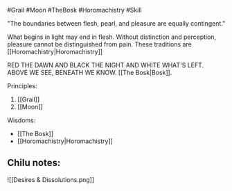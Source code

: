 #Grail #Moon #TheBosk #Horomachistry #Skill 

"The boundaries between flesh, pearl, and pleasure are equally contingent."

What begins in light may end in flesh. Without distinction and perception, pleasure cannot be distinguished from pain. These traditions are [[Horomachistry|Horomachistry]]

RED THE DAWN AND BLACK THE NIGHT AND WHITE WHAT'S LEFT. ABOVE WE SEE, BENEATH WE KNOW. [[The Bosk|Bosk]].

Principles:
1. [[Grail]]
2. [[Moon]]

Wisdoms:
- [[The Bosk]]
- [[Horomachistry|Horomachistry]]

Chilu notes:
- 

![[Desires & Dissolutions.png]]